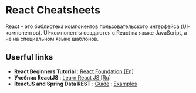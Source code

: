 # React Cheatsheets

React - это библиотека компонентов пользовательского интерфейса (UI-компонентов). UI-компоненты создаются с React на языке JavaScript, а не на специальном языке шаблонов. 

## Userful links

* **React Beginners Tutorial** : [React Foundation [En]](https://github.com/azat-co/react-foundation)
* **Учебник ReactJS** : [Learn React JS [Ru]](https://learn-reactjs.ru/tutorial)
* **ReactJS and Spring Data REST** : [Guide](https://spring.io/guides/tutorials/react-and-spring-data-rest/) : [Examples](https://github.com/spring-guides/tut-react-and-spring-data-rest)
